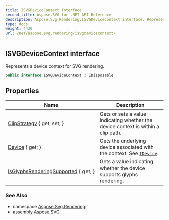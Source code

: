 ```yaml
---
title: ISVGDeviceContext Interface
second_title: Aspose.SVG for .NET API Reference
description: Aspose.Svg.Rendering.ISVGDeviceContext interface. Represents a device context for SVG rendering
type: docs
weight: 4430
url: /net/aspose.svg.rendering/isvgdevicecontext/
---
```

## ISVGDeviceContext interface

Represents a device context for SVG rendering.

```csharp
public interface ISVGDeviceContext : IDisposable
```

## Properties

| Name | Description |
| --- | --- |
| [ClipStrategy](../../aspose.svg.rendering/isvgdevicecontext/clipstrategy/) { get; set; } | Gets or sets a value indicating whether the device context is within a clip path. |
| [Device](../../aspose.svg.rendering/isvgdevicecontext/device/) { get; } | Gets the underlying device associated with the context. See [`IDevice`](../idevice/). |
| [IsGlyphsRenderingSupported](../../aspose.svg.rendering/isvgdevicecontext/isglyphsrenderingsupported/) { get; } | Gets a value indicating whether the device supports glyphs rendering. |

### See Also

* namespace [Aspose.Svg.Rendering](../../aspose.svg.rendering/)
* assembly [Aspose.SVG](../../)
